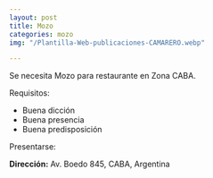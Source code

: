 ```yaml
---
layout: post
title: Mozo
categories: mozo
img: "/Plantilla-Web-publicaciones-CAMARERO.webp"

---
```

Se necesita Mozo para restaurante en Zona CABA.

Requisitos:

* Buena dicción
* Buena presencia
* Buena predisposición

Presentarse:

**Dirección:** Av. Boedo 845, CABA, Argentina